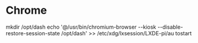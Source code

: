 # Chrome


mkdir /opt/dash
echo '@/usr/bin/chromium-browser --kiosk --disable-restore-session-state /opt/dash' >> /etc/xdg/lxsession/LXDE-pi/au tostart
